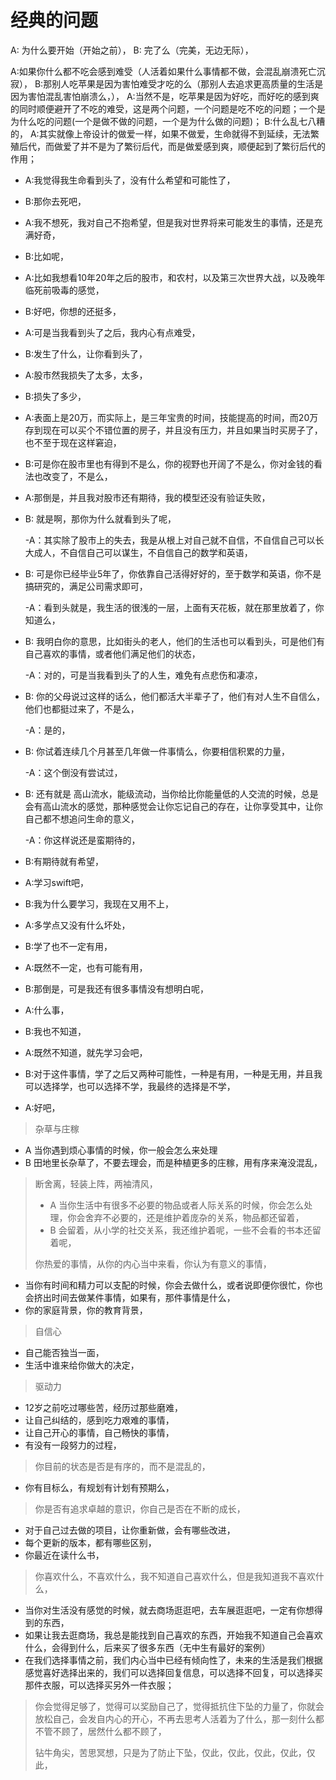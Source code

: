 # 经典的问题



A: 为什么要开始（开始之前）， B: 完了么（完美，无边无际），

A:如果你什么都不吃会感到难受（人活着如果什么事情都不做，会混乱崩溃死亡沉寂）， B:那别人吃苹果是因为害怕难受才吃的么（那别人去追求更高质量的生活是因为害怕混乱害怕崩溃么，）， A:当然不是，吃苹果是因为好吃，而好吃的感到爽的同时顺便避开了不吃的难受，这是两个问题，一个问题是吃不吃的问题；一个是为什么吃的问题\(一个是做不做的问题，一个是为什么做的问题\)； B:什么乱七八糟的， A:其实就像上帝设计的做爱一样，如果不做爱，生命就得不到延续，无法繁殖后代，而做爱了并不是为了繁衍后代，而是做爱感到爽，顺便起到了繁衍后代的作用；

* A:我觉得我生命看到头了，没有什么希望和可能性了，
* B:那你去死吧，
* A:我不想死，我对自己不抱希望，但是我对世界将来可能发生的事情，还是充满好奇，
* B:比如呢，
* A:比如我想看10年20年之后的股市，和农村，以及第三次世界大战，以及晚年临死前吸毒的感觉，
* B:好吧，你想的还挺多，
* A:可是当我看到头了之后，我内心有点难受，
* B:发生了什么，让你看到头了，
* A:股市然我损失了太多，太多，
* B:损失了多少，
* A:表面上是20万，而实际上，是三年宝贵的时间，技能提高的时间，而20万存到现在可以买个不错位置的房子，并且没有压力，并且如果当时买房子了，也不至于现在这样窘迫，
* B:可是你在股市里也有得到不是么，你的视野也开阔了不是么，你对金钱的看法也改变了，不是么，
* A:那倒是，并且我对股市还有期待，我的模型还没有验证失败，
* B: 就是啊，那你为什么就看到头了呢，

  -A：其实除了股市上的失去，我是从根上对自己就不自信，不自信自己可以长大成人，不自信自己可以谋生，不自信自己的数学和英语，

* B: 可是你已经毕业5年了，你依靠自己活得好好的，至于数学和英语，你不是搞研究的，满足公司需求即可，

  -A：看到头就是，我生活的很浅的一层，上面有天花板，就在那里放着了，你知道么，

* B: 我明白你的意思，比如街头的老人，他们的生活也可以看到头，可是他们有自己喜欢的事情，或者他们满足他们的状态，

  -A：对的，可是当我看到头了的人生，难免有点悲伤和凄凉，

* B: 你的父母说过这样的话么，他们都活大半辈子了，他们有对人生不自信么，他们也都挺过来了，不是么，

  -A：是的，

* B: 你试着连续几个月甚至几年做一件事情么，你要相信积累的力量，

  -A：这个倒没有尝试过，

* B: 还有就是 高山流水，能级流动，当你给比你能量低的人交流的时候，总是会有高山流水的感觉，那种感觉会让你忘记自己的存在，让你享受其中，让你自己都不想追问生命的意义，

  -A：你这样说还是蛮期待的，

* B:有期待就有希望，
* A:学习swift吧，
* B:我为什么要学习，我现在又用不上，
* A:多学点又没有什么坏处，
* B:学了也不一定有用，
* A:既然不一定，也有可能有用，
* B:那倒是，可是我还有很多事情没有想明白呢，
* A:什么事，
* B:我也不知道，
* A:既然不知道，就先学习会吧，
* B:对于这件事情，学了之后又两种可能性，一种是有用，一种是无用，并且我可以选择学，也可以选择不学，我最终的选择是不学，
* A:好吧，

> 杂草与庄稼

* A 当你遇到烦心事情的时候，你一般会怎么来处理
* B 田地里长杂草了，不要去理会，而是种植更多的庄稼，用有序来淹没混乱，

> 断舍离，轻装上阵，两袖清风，
>
> * A 当你生活中有很多不必要的物品或者人际关系的时候，你会怎么处理，你会舍弃不必要的，还是维护着庞杂的关系，物品都还留着，
> * B 会留着，从小学的社交关系，我还维护着呢，一些不会看的书本还留着呢，
>
> 你热爱的事情，从你的内心当中来看，你认为有意义的事情，

* 当你有时间和精力可以支配的时候，你会去做什么，或者说即便你很忙，你也会挤出时间去做某件事情，如果有，那件事情是什么，
* 你的家庭背景，你的教育背景，

> 自信心

* 自己能否独当一面，
* 生活中谁来给你做大的决定，

> 驱动力

* 12岁之前吃过哪些苦，经历过那些磨难，
* 让自己纠结的，感到吃力艰难的事情，
* 让自己开心的事情，自己畅快的事情，
* 有没有一段努力的过程，

> 你目前的状态是否是有序的，而不是混乱的，

* 你有目标么，有规划有计划有预期么，

> 你是否有追求卓越的意识，你自己是否在不断的成长，

* 对于自己过去做的项目，让你重新做，会有哪些改进，
* 每个更新的版本，都有哪些区别，
* 你最近在读什么书，

> 你喜欢什么，不喜欢什么，我不知道自己喜欢什么，但是我知道我不喜欢什么，

* 当你对生活没有感觉的时候，就去商场逛逛吧，去车展逛逛吧，一定有你想得到的东西，
* 如果让我去逛商场，我总是能找到自己喜欢的东西，开始我不知道自己会喜欢什么，会得到什么，后来买了很多东西（无中生有最好的案例）
* 在我们选择事情之前，我们内心当中已经有倾向性了，未来的生活是我们根据感觉喜好选择出来的，我们可以选择回复信息，可以选择不回复，可以选择买那件衣服，可以选择买另外一件衣服；

> 你会觉得足够了，觉得可以奖励自己了，觉得抵抗住下坠的力量了，你就会放松自己，会发自内心的开心，不再去思考人活着为了什么，那一刻什么都不管不顾了，居然什么都不顾了，
>
> 钻牛角尖，苦思冥想，只是为了防止下坠，仅此，仅此，仅此，仅此，仅此，

